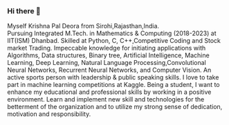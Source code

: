 ### Hi there 👋

<!--
**krishnapalS/krishnapalS** is a ✨ _special_ ✨ repository because its `README.md` (this file) appears on your GitHub profile.

Here are some ideas to get you started:

- 🔭 I’m currently working on ...
- 🌱 I’m currently learning ...
- 👯 I’m looking to collaborate on ...
- 🤔 I’m looking for help with ...
- 💬 Ask me about ...
- 📫 How to reach me: ...
- 😄 Pronouns: ...
- ⚡ Fun fact: ...
-->
Myself Krishna Pal Deora from Sirohi,Rajasthan,India.\
Pursuing Integrated M.Tech. in Mathematics & Computing (2018-2023) at IIT(ISM) Dhanbad.
Skilled at Python, C, C++,Competitive Coding and Stock market Trading.
Impeccable knowledge for initiating applications with Algorithms, Data structures, Binary tree, Artificial Intelligence, Machine Learning, Deep Learning, Natural Language Processing,Convolutional Neural Networks, Recurrent Neural Networks, and Computer Vision.
An active sports person with leadership & public speaking skills. I love to take part in machine learning competitions at Kaggle. Being a student, I want to enhance my educational and professional skills by working in a positive environment. Learn and implement new skill and technologies for the betterment of the organization and to utilize my strong sense of dedication, motivation and responsibility.

